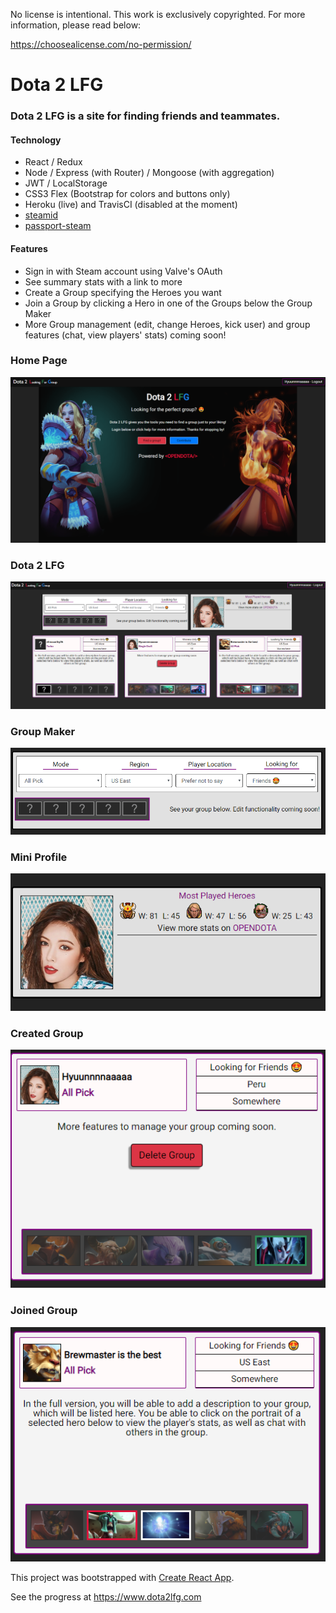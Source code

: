 No license is intentional. This work is exclusively copyrighted. For more information, please read below:

https://choosealicense.com/no-permission/

# Dota 2 LFG

### Dota 2 LFG is a site for finding friends and teammates.

#### Technology

* React / Redux
* Node / Express (with Router) / Mongoose (with aggregation)
* JWT / LocalStorage
* CSS3 Flex (Bootstrap for colors and buttons only)
* Heroku (live) and TravisCI (disabled at the moment)
* [steamid](https://www.npmjs.com/package/steamid)
* [passport-steam](https://www.npmjs.com/package/passport-steam)

#### Features

* Sign in with Steam account using Valve's OAuth
* See summary stats with a link to more
* Create a Group specifying the Heroes you want
* Join a Group by clicking a Hero in one of the Groups below the Group Maker
* More Group management (edit, change Heroes, kick user) and group features (chat, view players' stats) coming soon!

### Home Page
![Home Page](https://github.com/flooyd/dota2lfg/blob/master/readme%20images/Homepage.PNG)

### Dota 2 LFG
![Dota 2 LFG](https://github.com/flooyd/dota2lfg/blob/master/readme%20images/dota2lfg.PNG)

### Group Maker
![Group Maker](https://github.com/flooyd/dota2lfg/blob/master/readme%20images/Groupmaker.PNG)

### Mini Profile
![Mini Profile](https://github.com/flooyd/dota2lfg/blob/master/readme%20images/Miniprofile.PNG)

### Created Group
![Created Group](https://github.com/flooyd/dota2lfg/blob/master/readme%20images/CreatedGroup.PNG)

### Joined Group
![Joined Group](https://github.com/flooyd/dota2lfg/blob/master/readme%20images/JoinedGroup.PNG)

This project was bootstrapped with [Create React App](https://github.com/facebookincubator/create-react-app).

See the progress at https://www.dota2lfg.com
